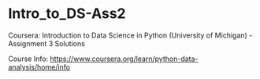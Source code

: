 # Intro_to_DS-Ass2
Coursera: Introduction to Data Science in Python (University of Michigan) - Assignment 3 Solutions

 Course Info: https://www.coursera.org/learn/python-data-analysis/home/info
